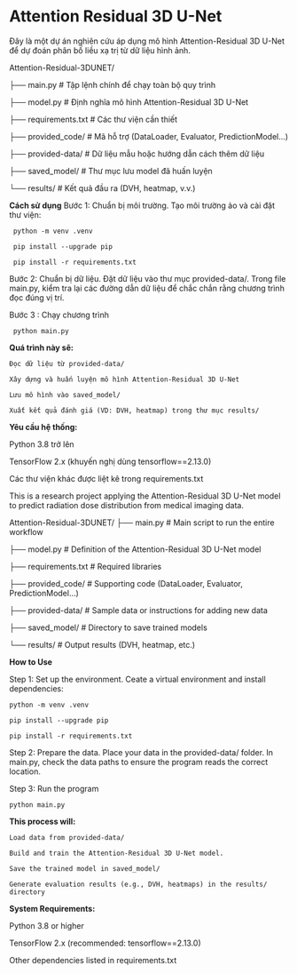 # Attention Residual 3D U-Net
Đây là một dự án nghiên cứu áp dụng mô hình Attention-Residual 3D U-Net để dự đoán phân bố liều xạ trị từ dữ liệu hình ảnh.

Attention-Residual-3DUNET/

  ├── main.py # Tập lệnh chính để chạy toàn bộ quy trình
  
  ├── model.py # Định nghĩa mô hình Attention-Residual 3D U-Net
  
  ├── requirements.txt # Các thư viện cần thiết
  
  ├── provided_code/ # Mã hỗ trợ (DataLoader, Evaluator, PredictionModel...)
  
  ├── provided-data/ # Dữ liệu mẫu hoặc hướng dẫn cách thêm dữ liệu
  
  ├── saved_model/ # Thư mục lưu model đã huấn luyện
  
  └── results/ # Kết quả đầu ra (DVH, heatmap, v.v.)
  
**Cách sử dụng**
   Bước 1: Chuẩn bị môi trường. Tạo môi trường ảo và cài đặt thư viện:
   
     python -m venv .venv

     pip install --upgrade pip
     
     pip install -r requirements.txt
     
   Bước 2: Chuẩn bị dữ liệu. Đặt dữ liệu vào thư mục provided-data/. Trong file main.py, kiểm tra lại các đường dẫn dữ liệu để chắc chắn rằng chương trình đọc đúng vị trí.
   
   Bước 3 : Chạy chương trình
   
     python main.py
     
**Quá trình này sẽ:**

    Đọc dữ liệu từ provided-data/
    
    Xây dựng và huấn luyện mô hình Attention-Residual 3D U-Net
    
    Lưu mô hình vào saved_model/
    
    Xuất kết quả đánh giá (VD: DVH, heatmap) trong thư mục results/
    
**Yêu cầu hệ thống:**

   Python 3.8 trở lên

   TensorFlow 2.x (khuyến nghị dùng tensorflow==2.13.0)
   
   Các thư viện khác được liệt kê trong requirements.txt
   



This is a research project applying the Attention-Residual 3D U-Net model to predict radiation dose distribution from medical imaging data.

Attention-Residual-3DUNET/
  ├── main.py           # Main script to run the entire workflow
  
  ├── model.py          # Definition of the Attention-Residual 3D U-Net model
  
  ├── requirements.txt  # Required libraries
  
  ├── provided_code/    # Supporting code (DataLoader, Evaluator, PredictionModel...)
  
  ├── provided-data/    # Sample data or instructions for adding new data
  
  ├── saved_model/      # Directory to save trained models
  
  └── results/          # Output results (DVH, heatmap, etc.)
  
**How to Use**

  Step 1: Set up the environment. Ceate a virtual environment and install dependencies:
  
    python -m venv .venv

    pip install --upgrade pip
    
    pip install -r requirements.txt
    
  Step 2: Prepare the data. Place your data in the provided-data/ folder. In main.py, check the data paths to ensure the program reads the correct location.
  
  Step 3: Run the program
  
    python main.py
    
**This process will:**

    Load data from provided-data/
    
    Build and train the Attention-Residual 3D U-Net model.
    
    Save the trained model in saved_model/
    
    Generate evaluation results (e.g., DVH, heatmaps) in the results/ directory
    
**System Requirements:** 

  Python 3.8 or higher 
  
  TensorFlow 2.x (recommended: tensorflow==2.13.0)
  
  Other dependencies listed in requirements.txt
  
